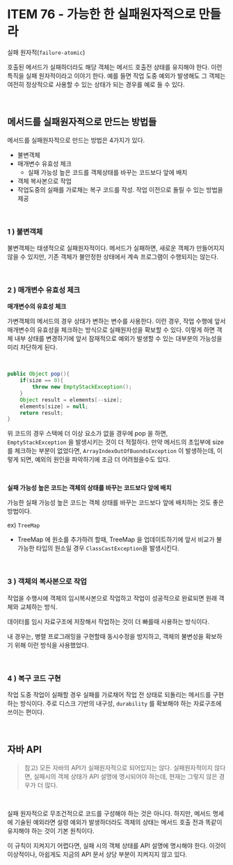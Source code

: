# ITEM 76 - 가능한 한 실패원자적으로 만들라

실패 원자적(`failure-atomic`)<br>

호출된 메서드가 실패하더라도 해당 객체는 메서드 호출전 상태를 유지해야 한다. 이런 특직을 실패 원자적이라고 이야기 한다. 예를 들면 작업 도중 예외가 발생해도 그 객체는 여전히 정상적으로 사용할 수 있는 상태가 되는 경우를 예로 들 수 있다.<br>

<br>

## 메서드를 실패원자적으로 만드는 방법들

메서드를 실패원자적으로 만드는 방법은 4가지가 있다.

- 불변객체
- 매개변수 유효성 체크
  - 실패 가능성 높은 코드를 객체상태를 바꾸는 코드보다 앞에 배치
- 객체 복사본으로 작업
- 작업도중의 실패를 가로채는 복구 코드를 작성. 작업 이전으로 돌릴 수 있는 방법을 제공

<br>

### 1 ) 불변객체

불변객체는 태생적으로 실패원자적이다. 메서드가 실패하면, 새로운 객체가 만들어지지 않을 수 있지만, 기존 객체가 불안정한 상태에서 계속 프로그램이 수행되지는 않는다.<br>

<br>

### 2 ) 매개변수 유효성 체크

**매개변수의 유효성 체크**<br>

가변객체의 메서드의 경우 상태가 변하는 변수를 사용한다. 이런 경우, 작업 수행에 앞서 매개변수의 유효성을 체크하는 방식으로 실패원자성을 확보할 수 있다. 이렇게 하면 객체 내부 상태를 변경하기에 앞서 잠재적으로 예외가 발생할 수 있는 대부분의 가능성을 미리 차단하게 된다. <br>

<br>

```java
public Object pop(){
    if(size == 0){
        throw new EmptyStackException();
    }
    Object result = elements[--size];
    elements[size] = null;
    return result;
}
```

위 코드의 경우 스택에 더 이상 요소가 없을 경우에 pop 을 하면, `EmptyStackException` 을 발생시키는 것이 더 적절하다. 만약 메서드의 초입부에 size를 체크하는 부분이 없었다면, `ArrayIndexOutOfBuondsException` 이 발생하는데, 이렇게 되면, 예외의 원인을 파악하기에 조금 더 어려웠을수도 있다.<br>

<br>

**실패 가능성 높은 코드는 객체의 상태를 바꾸는 코드보다 앞에 배치**<br>

가능한 실패 가능성 높은 코드는 객체 상태를 바꾸는 코드보다 앞에 배치하는 것도 좋은 방법이다.

ex) `TreeMap` <br>

- TreeMap 에 원소를 추가하려 할때, TreeMap 을 업데이트하기에 앞서 비교가 불가능한 타입의 원소일 경우 `ClassCastException`을 발생시킨다.<br>

<br>

### 3 ) 객체의 복사본으로 작업

작업을 수행시에 객체의 임시복사본으로 작업하고 작업이 성공적으로 완료되면 원래 객체와 교체하는 방식.<br>

데이터를 임시 자료구조에 저장해서 작업하는 것이 더 빠를때 사용하는 방식이다. <br>

내 경우는, 병렬 프로그래밍을 구현할때 동시수정을 방지하고, 객체의 불변성을 확보하기 위해 이런 방식을 사용했었다.<br>

<br>

### 4 ) 복구 코드 구현

작업 도중 작업이 실패할 경우 실패를 가로채어 작업 전 상태로 되돌리는 메서드를 구현하는 방식이다. 주로 디스크 기반의 내구성, `durability` 를 확보해야 하는 자료구조에 쓰이는 편이다.<br>

<br>

## 자바 API

>참고) 모든 자바의 API가 실패원자적으로 되어있지는 않다. 실패원자적이지 않다면, 실패시의 객체 상태가 API 설명에 명시되어야 하는데, 현재는 그렇지 않은 경우가 더 많다.<br>

<br>

실패 원자적으로 무조건적으로 코드를 구성해야 하는 것은 아니다. 하지만, 메서드 명세에 기술된 예외라면 설령 예외가 발생하더라도 객체의 상태는 메서드 호출 전과 똑같이 유지해야 하는 것이 기본 원칙이다.<br>

이 규칙이 지켜지기 어렵다면, 실패 시의 객체 상태를 API 설명에 명시해야 한다. 이것이 이상적이나, 아쉽게도 지금의 API 문서 상당 부분이 지켜지지 않고 있다.<br>

<br>

















